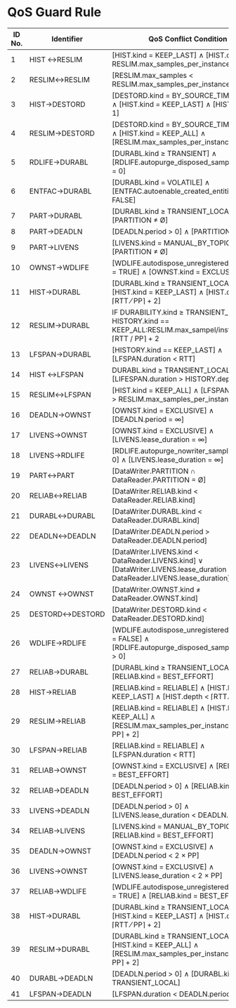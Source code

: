 # QoS Guard Rule


| ID No. | Identifier | QoS Conflict Condition | Entity Scope | Depenency Type | Validation Stage |
| --- | --- | --- | --- | --- | --- |
| 1 | HIST ↔RESLIM | [HIST.kind = KEEP_LAST] ∧ [HIST.depth > RESLIM.max_samples_per_instance] | — | Critical | 1 |
| 2 | RESLIM↔RESLIM | [RESLIM.max_samples < RESLIM.max_samples_per_instance] | — | Critical | 1 |
| 3 | HIST→DESTORD | [DESTORD.kind = BY_SOURCE_TIMESTAMP] ∧ [HIST.kind = KEEP_LAST] ∧ [HIST.depth = 1] | DataReader | Conditional | 1 |
| 4 | RESLIM→DESTORD | [DESTORD.kind = BY_SOURCE_TIMESTAMP] ∧ [HIST.kind = KEEP_ALL] ∧ [RESLIM.max_samples_per_instance = 1] | DataReader | Conditional | 1 |
| 5 | RDLIFE→DURABL | [DURABL.kind ≥ TRANSIENT] ∧ [RDLIFE.autopurge_disposed_samples_delay = 0] | DataReader | Incidental | 1 |
| 6 | ENTFAC→DURABL | [DURABL.kind = VOLATILE] ∧ [ENTFAC.autoenable_created_entities = FALSE] | — | Incidental | 1 |
| 7 | PART→DURABL | [DURABL.kind ≥ TRANSIENT_LOCAL] ∧ [PARTITION ≠ Ø] | — | Incidental | 1 |
| 8 | PART→DEADLN | [DEADLN.period > 0] ∧ [PARTITION ≠ Ø] | — | Incidental | 1 |
| 9 | PART→LIVENS | [LIVENS.kind = MANUAL_BY_TOPIC] ∧ [PARTITION ≠ Ø] | DataReader | Incidental | 1 |
| 10 | OWNST→WDLIFE | [WDLIFE.autodispose_unregistered_instances = TRUE] ∧ [OWNST.kind = EXCLUSIVE] | DataWriter | Incidental | 1 |
| 11 | HIST→DURABL | [DURABL.kind ≥ TRANSIENT_LOCAL] ∧ [HIST.kind = KEEP_LAST] ∧ [HIST.depth < ⌈RTT ⁄ PP⌉ + 2] | DataWriter | Conditional | 1 |
| 12 | RESLIM→DURABL | IF DURABILITY.kind ≥ TRANSIENT_LOCAL:IF HISTORY.kind == KEEP_ALL:RESLIM.max_sampel/instacne < ⌈RTT / PP⌉ + 2 | DataWriter | Conditional | 1 |
| 13 | LFSPAN→DURABL | [HISTORY.kind == KEEP_LAST] ∧ [LFSPAN.duration < RTT] | DataWriter | Conditional | 1 |
| 14 | HIST ↔LFSPAN | DURABL.kind ≥ TRANSIENT_LOCAL] ∧ [LIFESPAN.duration > HISTORY.depth * PP] | DataWriter | Conditional | 1 |
| 15 | RESLIM↔LFSPAN | [HIST.kind = KEEP_ALL] ∧ [LFSPAN.duration > RESLIM.max_samples_per_instance × PP] | DataWriter | Conditional | 1 |
| 16 | DEADLN→OWNST | [OWNST.kind = EXCLUSIVE] ∧ [DEADLN.period = ∞] | DataReader | Conditional | 1 |
| 17 | LIVENS→OWNST | [OWNST.kind = EXCLUSIVE] ∧ [LIVENS.lease_duration = ∞] | DataReader | Conditional | 1 |
| 18 | LIVENS→RDLIFE | [RDLIFE.autopurge_nowriter_samples_delay > 0] ∧ [LIVENS.lease_duration = ∞] | DataReader | Conditional | 1 |
| 19 | PART↔PART | [DataWriter.PARTITION ∩ DataReader.PARTITION = Ø] | — | Critical | 2 |
| 20 | RELIAB↔RELIAB | [DataWriter.RELIAB.kind < DataReader.RELIAB.kind] | — | Critical | 2 |
| 21 | DURABL↔DURABL | [DataWriter.DURABL.kind < DataReader.DURABL.kind] | — | Critical | 2 |
| 22 | DEADLN↔DEADLN | [DataWriter.DEADLN.period > DataReader.DEADLN.period] | — | Critical | 2 |
| 23 | LIVENS↔LIVENS | [DataWriter.LIVENS.kind < DataReader.LIVENS.kind] ∨ [DataWriter.LIVENS.lease_duration > DataReader.LIVENS.lease_duration] | — | Critical | 2 |
| 24 | OWNST ↔OWNST | [DataWriter.OWNST.kind ≠ DataReader.OWNST.kind] | — | Critical | 2 |
| 25 | DESTORD↔DESTORD | [DataWriter.DESTORD.kind < DataReader.DESTORD.kind] | — | Critical | 2 |
| 26 | WDLIFE→RDLIFE | [WDLIFE.autodispose_unregistered_instances = FALSE] ∧ [RDLIFE.autopurge_disposed_samples_delay > 0] | — | Conditional | 2 |
| 27 | RELIAB→DURABL | [DURABL.kind ≥ TRANSIENT_LOCAL] ∧ [RELIAB.kind = BEST_EFFORT] | — | Critical | 3 |
| 28 | HIST→RELIAB | [RELIAB.kind = RELIABLE] ∧ [HIST.kind = KEEP_LAST] ∧ [HIST.depth < ⌈RTT ⁄ PP⌉ + 2] | DataWriter | Conditional | 3 |
| 29 | RESLIM→RELIAB | [RELIAB.kind = RELIABLE] ∧ [HIST.kind = KEEP_ALL] ∧ [RESLIM.max_samples_per_instance < ⌈RTT ⁄ PP⌉ + 2] | DataWriter | Conditional | 3 |
| 30 | LFSPAN→RELIAB | [RELIAB.kind = RELIABLE] ∧ [LFSPAN.duration < RTT] | DataWriter | Conditional | 3 |
| 31 | RELIAB→OWNST | [OWNST.kind = EXCLUSIVE] ∧ [RELIAB.kind = BEST_EFFORT] | — | Conditional | 3 |
| 32 | RELIAB→DEADLN | [DEADLN.period > 0] ∧ [RELIAB.kind = BEST_EFFORT] | — | Conditional | 3 |
| 33 | LIVENS→DEADLN | [DEADLN.period > 0] ∧ [LIVENS.lease_duration < DEADLN.period] | DataReader | Conditional | 3 |
| 34 | RELIAB→LIVENS | [LIVENS.kind = MANUAL_BY_TOPIC] ∧ [RELIAB.kind = BEST_EFFORT] | — | Conditional | 3 |
| 35 | DEADLN→OWNST | [OWNST.kind = EXCLUSIVE] ∧ [DEADLN.period < 2 × PP] | DataReader | Conditional | 3 |
| 36 | LIVENS→OWNST | [OWNST.kind = EXCLUSIVE] ∧ [LIVENS.lease_duration < 2 × PP] | DataReader | Conditional | 3 |
| 37 | RELIAB→WDLIFE | [WDLIFE.autodispose_unregistered_instances = TRUE] ∧ [RELIAB.kind = BEST_EFFORT] | DataWriter | Conditional | 3 |
| 38 | HIST→DURABL | [DURABL.kind ≥ TRANSIENT_LOCAL] ∧ [HIST.kind = KEEP_LAST] ∧ [HIST.depth > ⌈RTT ⁄ PP⌉ + 2] | DataWriter | Incidental | 3 |
| 39 | RESLIM→DURABL | [DURABL.kind ≥ TRANSIENT_LOCAL] ∧ [HIST.kind = KEEP_ALL] ∧ [RESLIM.max_samples_per_instance > ⌈RTT ⁄ PP⌉ + 2] | DataWriter | Incidental | 3 |
| 40 | DURABL→DEADLN | [DEADLN.period > 0] ∧ [DURABL.kind ≥ TRANSIENT_LOCAL] | — | Incidental | 3 |
| 41 | LFSPAN→DEADLN | [LFSPAN.duration < DEADLN.period] | — | Critical | — |
